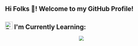 <h2 align="left">Hi Folks 👋! Welcome to my GitHub Profile!</h2>

###

<h2>
  <img src="https://raw.githubusercontent.com/Tarikul-Islam-Anik/Animated-Fluent-Emojis/master/Emojis/Objects/Books.png" alt="Books" width="25" height="25" />
  I'm Currently Learning:
</h2>
<p align="center">
  <a href="https://skillicons.dev">
    <img src="https://skillicons.dev/icons?i=dart,flutter,react,tailwind,laravel" />
  </a>
</p>

###


###

